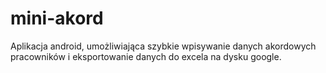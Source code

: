 # mini-akord

Aplikacja android, umożliwiająca szybkie wpisywanie danych akordowych pracowników i eksportowanie danych do excela na dysku google.
